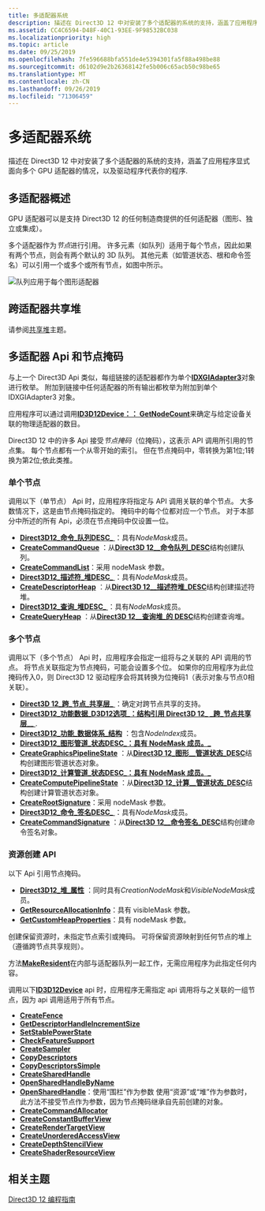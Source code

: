 ```yaml
---
title: 多适配器系统
description: 描述在 Direct3D 12 中对安装了多个适配器的系统的支持，涵盖了应用程序显式面向多个 GPU 适配器的情况，以及驱动程序代表你的程序.
ms.assetid: CC4C6594-D48F-40C1-93EE-9F98532BC038
ms.localizationpriority: high
ms.topic: article
ms.date: 09/25/2019
ms.openlocfilehash: 7fe596688bfa551de4e5394301fa5f88a498be88
ms.sourcegitcommit: d6102d9e2b26368142fe5b006c65acb50c98be65
ms.translationtype: MT
ms.contentlocale: zh-CN
ms.lasthandoff: 09/26/2019
ms.locfileid: "71306459"
---
```

# <a name="multi-adapter-systems"></a>多适配器系统

描述在 Direct3D 12 中对安装了多个适配器的系统的支持，涵盖了应用程序显式面向多个 GPU 适配器的情况，以及驱动程序代表你的程序.

## <a name="multi-adapter-overview"></a>多适配器概述

GPU 适配器可以是支持 Direct3D 12 的任何制造商提供的任何适配器（图形、独立或集成）。

多个适配器作为*节点*进行引用。 许多元素（如队列）适用于每个节点，因此如果有两个节点，则会有两个默认的 3D 队列。 其他元素（如管道状态、根和命令签名）可以引用一个或多个或所有节点，如图中所示。

![队列应用于每个图形适配器](images/multigpu.png)

## <a name="sharing-heaps-across-adapters"></a>跨适配器共享堆

请参阅[共享堆](shared-heaps.md)主题。

## <a name="multi-adapter-apis-and-node-masks"></a>多适配器 Api 和节点掩码

与上一个 Direct3D Api 类似，每组链接的适配器都作为单个[**IDXGIAdapter3**](/windows/win32/api/dxgi1_4/nn-dxgi1_4-idxgiadapter3)对象进行枚举。 附加到链接中任何适配器的所有输出都枚举为附加到单个 IDXGIAdapter3 对象。

应用程序可以通过调用[**ID3D12Device：： GetNodeCount**](/windows/win32/api/d3d12/nf-d3d12-id3d12device-getnodecount)来确定与给定设备关联的物理适配器的数目。

Direct3D 12 中的许多 Api 接受*节点掩码*（位掩码），这表示 API 调用所引用的节点集。 每个节点都有一个从零开始的索引。 但在节点掩码中，零转换为第1位;1转换为第2位;依此类推。

### <a name="single-nodes"></a>单个节点

调用以下（单节点） Api 时，应用程序将指定与 API 调用关联的单个节点。 大多数情况下，这是由节点掩码指定的。 掩码中的每个位都对应一个节点。 对于本部分中所述的所有 Api，必须在节点掩码中仅设置一位。

-   [**Direct3D12\_命令\_队列DESC\_** ](/windows/win32/api/d3d12/ns-d3d12-d3d12_command_queue_desc) ：具有*NodeMask*成员。
-   [**CreateCommandQueue**](/windows/win32/api/d3d12/nf-d3d12-id3d12device-createcommandqueue) ：从[**Direct3D 12\_\_命令队列\_DESC**](/windows/win32/api/d3d12/ns-d3d12-d3d12_command_queue_desc)结构创建队列。
-   [**CreateCommandList**](/windows/win32/api/d3d12/nf-d3d12-id3d12device-createcommandlist)：采用 nodeMask 参数。
-   [**Direct3D12\_描述符\_堆DESC\_** ](/windows/win32/api/d3d12/ns-d3d12-d3d12_descriptor_heap_desc) ：具有*NodeMask*成员。
-   [**CreateDescriptorHeap**](/windows/win32/api/d3d12/nf-d3d12-id3d12device-createdescriptorheap) ：从[**Direct3D 12\_\_描述符堆\_DESC**](/windows/win32/api/d3d12/ns-d3d12-d3d12_descriptor_heap_desc)结构创建描述符堆。
-   [**Direct3D12\_查询\_堆DESC\_** ](/windows/win32/api/d3d12/ns-d3d12-d3d12_query_heap_desc) ：具有*NodeMask*成员。
-   [**CreateQueryHeap**](/windows/win32/api/d3d12/nf-d3d12-id3d12device-createqueryheap) ：从[**Direct3D 12\_\_查询堆\_的 DESC**](/windows/win32/api/d3d12/ns-d3d12-d3d12_query_heap_desc)结构创建查询堆。

### <a name="multiple-nodes"></a>多个节点

调用以下（多个节点） Api 时，应用程序会指定一组将与之关联的 API 调用的节点。 将节点关联指定为节点掩码，可能会设置多个位。 如果你的应用程序为此位掩码传入0，则 Direct3D 12 驱动程序会将其转换为位掩码1（表示对象与节点0相关联）。

-   [**Direct3D 12\_跨\_节点\_共享层\_** ](/windows/win32/api/d3d12/ne-d3d12-d3d12_cross_node_sharing_tier) ：确定对跨节点共享的支持。
-   [**Direct3D12\_功能数据\_D3D12选项\_：结构引用 Direct3D 12\_** ](/windows/win32/api/d3d12/ns-d3d12-d3d12_feature_data_d3d12_options) [ **\_跨\_节点共享层\_\_** ](/windows/win32/api/d3d12/ne-d3d12-d3d12_cross_node_sharing_tier).
-   [**Direct3D12\_功能\_数据体系\_结构**](/windows/win32/api/d3d12/ns-d3d12-d3d12_feature_data_architecture) ：包含*NodeIndex*成员。
-   [**Direct3D12\_图形管道\_状态DESC\_：具有 NodeMask 成员。\_** ](/windows/win32/api/d3d12/ns-d3d12-d3d12_graphics_pipeline_state_desc)
-   [**CreateGraphicsPipelineState**](/windows/win32/api/d3d12/nf-d3d12-id3d12device-creategraphicspipelinestate) ：从[**Direct3D 12\_图形\_\_管道状态\_DESC**](/windows/win32/api/d3d12/ns-d3d12-d3d12_graphics_pipeline_state_desc)结构创建图形管道状态对象。
-   [**Direct3D12\_计算管道\_状态DESC\_：具有 NodeMask 成员。\_** ](/windows/win32/api/d3d12/ns-d3d12-d3d12_compute_pipeline_state_desc)
-   [**CreateComputePipelineState**](/windows/win32/api/d3d12/nf-d3d12-id3d12device-createcomputepipelinestate) ：从[**Direct3D 12\_计算\_\_管道状态\_DESC**](/windows/win32/api/d3d12/ns-d3d12-d3d12_compute_pipeline_state_desc)结构创建计算管道状态对象。
-   [**CreateRootSignature**](/windows/win32/api/d3d12/nf-d3d12-id3d12device-createrootsignature)：采用 nodeMask 参数。
-   [**Direct3D12\_命令\_签名DESC\_** ](/windows/win32/api/d3d12/ns-d3d12-d3d12_command_signature_desc)：具有*NodeMask*成员。
-   [**CreateCommandSignature**](/windows/win32/api/d3d12/nf-d3d12-id3d12device-createcommandsignature) ：从[**Direct3D 12\_\_命令签名\_DESC**](/windows/win32/api/d3d12/ns-d3d12-d3d12_command_signature_desc)结构创建命令签名对象。

### <a name="resource-creation-apis"></a>资源创建 API

以下 Api 引用节点掩码。

-   [**Direct3D12\_堆\_属性**](/windows/win32/api/d3d12/ns-d3d12-d3d12_heap_properties) ：同时具有*CreationNodeMask*和*VisibleNodeMask*成员。
-   [**GetResourceAllocationInfo**](/windows/win32/api/d3d12/nf-d3d12-id3d12device-getresourceallocationinfo)：具有 visibleMask 参数。
-   [**GetCustomHeapProperties**](/windows/win32/api/d3d12/nf-d3d12-id3d12device-getcustomheapproperties)：具有 nodeMask 参数。

创建保留资源时，未指定节点索引或掩码。 可将保留资源映射到任何节点的堆上（遵循跨节点共享规则）。

方法[**MakeResident**](/windows/win32/api/d3d12/nf-d3d12-id3d12device-makeresident)在内部与适配器队列一起工作，无需应用程序为此指定任何内容。

调用以下[**ID3D12Device**](/windows/win32/api/d3d12/nn-d3d12-id3d12device) api 时，应用程序无需指定 api 调用将与之关联的一组节点，因为 api 调用适用于所有节点。

-   [**CreateFence**](/windows/win32/api/d3d12/nf-d3d12-id3d12device-createfence)
-   [**GetDescriptorHandleIncrementSize**](/windows/win32/api/d3d12/nf-d3d12-id3d12device-getdescriptorhandleincrementsize)
-   [**SetStablePowerState**](/windows/win32/api/d3d12/nf-d3d12-id3d12device-setstablepowerstate)
-   [**CheckFeatureSupport**](/windows/win32/api/d3d12/nf-d3d12-id3d12device-checkfeaturesupport)
-   [**CreateSampler**](/windows/win32/api/d3d12/nf-d3d12-id3d12device-createsampler)
-   [**CopyDescriptors**](/windows/win32/api/d3d12/nf-d3d12-id3d12device-copydescriptors)
-   [**CopyDescriptorsSimple**](/windows/win32/api/d3d12/nf-d3d12-id3d12device-copydescriptorssimple)
-   [**CreateSharedHandle**](/windows/win32/api/d3d12/nf-d3d12-id3d12device-createsharedhandle)
-   [**OpenSharedHandleByName**](/windows/win32/api/d3d12/nf-d3d12-id3d12device-opensharedhandlebyname)
-   [**OpenSharedHandle**](/windows/win32/api/d3d12/nf-d3d12-id3d12device-opensharedhandle)：使用“围栏”作为参数 使用“资源”或“堆”作为参数时，此方法不接受节点作为参数，因为节点掩码继承自先前创建的对象。
-   [**CreateCommandAllocator**](/windows/win32/api/d3d12/nf-d3d12-id3d12device-createcommandallocator)
-   [**CreateConstantBufferView**](/windows/win32/api/d3d12/nf-d3d12-id3d12device-createconstantbufferview)
-   [**CreateRenderTargetView**](/windows/win32/api/d3d12/nf-d3d12-id3d12device-createrendertargetview)
-   [**CreateUnorderedAccessView**](/windows/win32/api/d3d12/nf-d3d12-id3d12device-createunorderedaccessview)
-   [**CreateDepthStencilView**](/windows/win32/api/d3d12/nf-d3d12-id3d12device-createdepthstencilview)
-   [**CreateShaderResourceView**](/windows/win32/api/d3d12/nf-d3d12-id3d12device-createshaderresourceview)

## <a name="related-topics"></a>相关主题

[Direct3D 12 编程指南](directx-12-programming-guide.md)